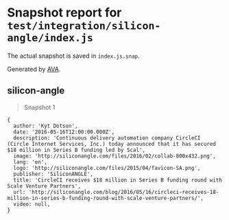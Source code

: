# Snapshot report for `test/integration/silicon-angle/index.js`

The actual snapshot is saved in `index.js.snap`.

Generated by [AVA](https://avajs.dev).

## silicon-angle

> Snapshot 1

    {
      author: 'Kyt Dotson',
      date: '2016-05-16T12:00:00.000Z',
      description: 'Continuous delivery automation company CircleCI (Circle Internet Services, Inc.) today announced that it has secured $18 million in Series B funding led by Scal',
      image: 'http://siliconangle.com/files/2016/02/collab-800x432.png',
      lang: 'en',
      logo: 'http://siliconangle.com/files/2015/04/favicon-SA.png',
      publisher: 'SiliconANGLE',
      title: 'CircleCI receives $18 million in Series B funding round with Scale Venture Partners',
      url: 'http://siliconangle.com/blog/2016/05/16/circleci-receives-18-million-in-series-b-funding-round-with-scale-venture-partners/',
      video: null,
    }
